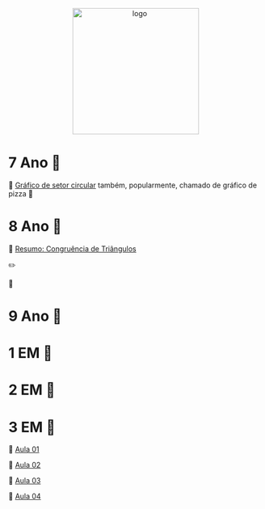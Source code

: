 <p align="center">
  <img src="https://colegioeducareumuarama.com.br/wp-content/uploads/2021/10/logo-educare01.svg" width="250" title="logo">
</p>

# 7 Ano :open_file_folder:
:floppy_disk: [Gráfico de setor circular](https://docs.google.com/spreadsheets/d/1urGPj0STevPWIndzvsh3pK6eLwpavAhnSgN4xz9Ampc/edit?usp=sharing) também, popularmente, chamado de gráfico de pizza :pizza:

# 8 Ano :open_file_folder:

:triangular_ruler: [Resumo: Congruência de Triângulos](https://github.com/rafauem/educare/blob/main/docs/8a-congruencia-triangulo.pdf)

:pencil2:

:straight_ruler:

# 9 Ano :open_file_folder:

# 1 EM :open_file_folder:

# 2 EM :open_file_folder:

# 3 EM :open_file_folder:

:closed_book: [Aula 01](https://github.com/rafauem/educare/blob/main/docs/3EMAula01.pdf)

:green_book: [Aula 02](https://github.com/rafauem/educare/blob/main/docs/3EMAula02.pdf)

:blue_book: [Aula 03](https://github.com/rafauem/educare/blob/main/docs/3EM%20-%20Aula%2003.pdf)

:orange_book: [Aula 04]()
